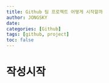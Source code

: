 ```yaml
---
title: Github 팀 프로젝트 어떻게 시작할까
author: JONGSKY
date: 
categories: [Github]
tags: [github, project]
toc: false
---
```


# 작성시작